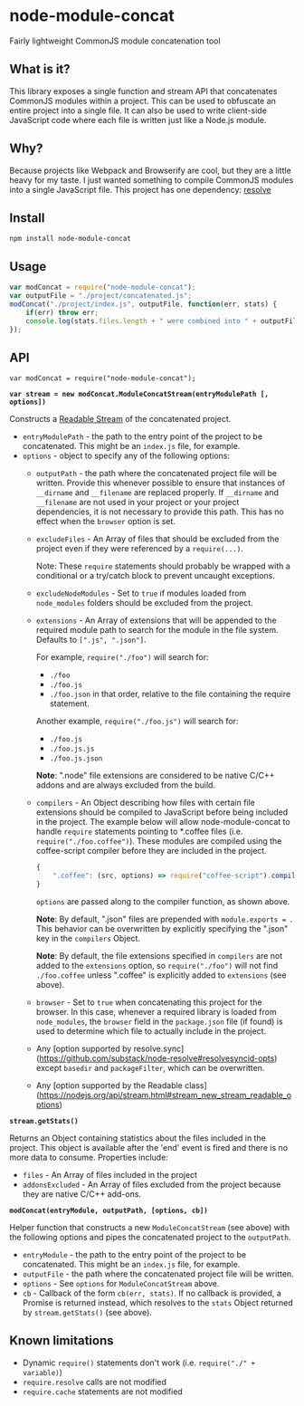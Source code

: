 # node-module-concat
Fairly lightweight CommonJS module concatenation tool

## What is it?
This library exposes a single function and stream API that concatenates CommonJS
modules within a project.  This can be used to obfuscate an entire project into
a single file.  It can also be used to write client-side JavaScript code where
each file is written just like a Node.js module.

## Why?
Because projects like Webpack and Browserify are cool, but they are a little
heavy for my taste.  I just wanted something to compile CommonJS modules into a
single JavaScript file.  This project has one dependency:
[resolve](https://github.com/substack/node-resolve)

## Install

`npm install node-module-concat`

## Usage

```javascript
var modConcat = require("node-module-concat");
var outputFile = "./project/concatenated.js";
modConcat("./project/index.js", outputFile, function(err, stats) {
	if(err) throw err;
	console.log(stats.files.length + " were combined into " + outputFile);
});
```

## API

`var modConcat = require("node-module-concat");`

**`var stream = new modConcat.ModuleConcatStream(entryModulePath [, options])`**

Constructs a [Readable Stream](https://nodejs.org/api/stream.html#stream_class_stream_readable)
of the concatenated project.
- `entryModulePath` - the path to the entry point of the project to be
	concatenated.  This might be an `index.js` file, for example.
- `options` - object to specify any of the following options:
	- `outputPath` - the path where the concatenated project file will be
		written.  Provide this whenever possible to ensure that instances
		of `__dirname` and `__filename` are replaced properly.  If
		`__dirname` and `__filename` are not used in your project or your
		project dependencies, it is not necessary to provide this path.  This
		has no effect when the `browser` option is set.
	- `excludeFiles` - An Array of files that should be excluded from the
		project even if they were referenced by a `require(...)`.

		Note: These `require` statements should probably be wrapped with a
		conditional or a try/catch block to prevent uncaught exceptions.
	- `excludeNodeModules` - Set to `true` if modules loaded from
		`node_modules` folders should be excluded from the project.
	- `extensions` - An Array of extensions that will be appended to the
		required module path to search for the module in the file system.
		Defaults to `[".js", ".json"]`.

		For example, `require("./foo")` will search for:
		- `./foo`
		- `./foo.js`
		- `./foo.json`
		in that order, relative to the file containing the require statement.

		Another example, `require("./foo.js")` will search for:
		- `./foo.js`
		- `./foo.js.js`
		- `./foo.js.json`

		**Note**: ".node" file extensions are considered to be native C/C++
		addons and are always excluded from the build.
	- `compilers` - An Object describing how files with certain file extensions
		should be compiled to JavaScript before being included in the project.
		The example below will allow node-module-concat to handle `require`
		statements pointing to *.coffee files (i.e. `require("./foo.coffee")`).
		These modules are compiled using the coffee-script compiler before
		they are included in the project.
		```javascript
		{
			".coffee": (src, options) => require("coffee-script").compile(src)
		}
		```
		`options` are passed along to the compiler function, as shown above.

		**Note**: By default, ".json" files are prepended with
		`module.exports = `.  This behavior can be overwritten by explicitly
		specifying the ".json" key in the `compilers` Object.

		**Note**: By default, the file extensions specified in `compilers` are
		not added to the `extensions` option, so `require("./foo")` will not
		find `./foo.coffee` unless ".coffee" is explicitly added to `extensions`
		(see above).
	- `browser` - Set to `true` when concatenating this project for the
		browser.  In this case, whenever a required library is loaded from
		`node_modules`, the `browser` field in the `package.json` file (if
		found) is used to determine which file to actually include in the
		project.
	- Any [option supported by resolve.sync]
		(https://github.com/substack/node-resolve#resolvesyncid-opts) except
		`basedir` and `packageFilter`, which can be overwritten.
	- Any [option supported by the Readable class]
		(https://nodejs.org/api/stream.html#stream_new_stream_readable_options)

**`stream.getStats()`**

Returns an Object containing statistics about the files included in the
project.  This object is available after the 'end' event is fired and there
is no more data to consume.  Properties include:
- `files` - An Array of files included in the project
- `addonsExcluded` - An Array of files excluded from the project because
	they are native C/C++ add-ons.

**`modConcat(entryModule, outputPath, [options, cb])`**

Helper function that constructs a new `ModuleConcatStream` (see above) with
the following options and pipes the concatenated project to the `outputPath`.

- `entryModule` - the path to the entry point of the project to be
	concatenated.  This might be an `index.js` file, for example.
- `outputFile` - the path where the concatenated project file will be
	written.
- `options` - See `options` for `ModuleConcatStream` above.
- `cb` - Callback of the form `cb(err, stats)`.  If no callback is provided,
	a Promise is returned instead, which resolves to the `stats` Object returned
	by `stream.getStats()` (see above).

## Known limitations
- Dynamic `require()` statements don't work
	(i.e. `require("./" + variable)`)
- `require.resolve` calls are not modified
- `require.cache` statements are not modified
